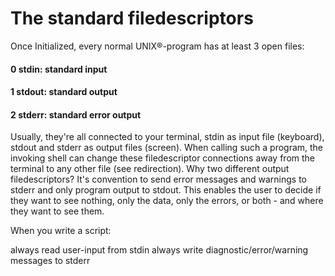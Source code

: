 # The standard filedescriptors

Once Initialized, every normal UNIX®-program has at least 3 open files:

#### 0 stdin: standard input
#### 1 stdout: standard output
#### 2 stderr: standard error output

Usually, they're all connected to your terminal, stdin as input file (keyboard), stdout and stderr as output files (screen). When calling such a program, the invoking shell can change these filedescriptor connections away from the terminal to any other file (see redirection). Why two different output filedescriptors? It's convention to send error messages and warnings to stderr and only program output to stdout. This enables the user to decide if they want to see nothing, only the data, only the errors, or both - and where they want to see them.

When you write a script:

always read user-input from stdin
always write diagnostic/error/warning messages to stderr